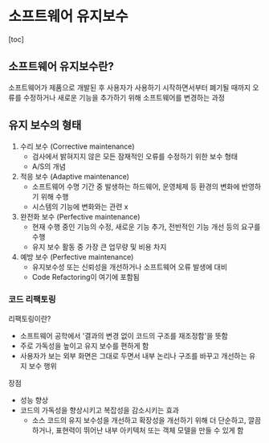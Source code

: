 # 소프트웨어 유지보수

[toc]

## 소프트웨어 유지보수란?

소프트웨어가 제품으로 개발된 후 사용자가 사용하기 시작하면서부터 폐기될 때까지 오류를 수정하거나 새로운 기능을 추가하기 위해 소프트웨어를 변경하는 과정



## 유지 보수의 형태

1. 수리 보수 (Corrective maintenance)
   - 검사에서 밝혀지지 않은 모든 잠재적인 오류를 수정하기 위한 보수 형태
   - A/S의 개념
2. 적응 보수 (Adaptive maintenance)
   - 소프트웨어 수명 기간 중 발생하는 하드웨어, 운영체제 등 환경의 변화에 반영하기 위해 수행
   - 시스템의 기능에 변화와는 관련 x
3. 완전화 보수 (Perfective maintenance)
   - 현재 수행 중인 기능의 수정, 새로운 기능 추가, 전반적인 기능 개선 등의 요구를 수행
   - 유지 보수 활동 중 가장 큰 업무량 및 비용 차지
4. 예방 보수 (Perfective maintenance)
   - 유지보수성 또는 신뢰성을 개선하거나 소프트웨어 오류 발생에 대비
   - Code Refactoring이 여기에 포함됨



### 코드 리팩토링

리팩토링이란?

- 소프트웨어 공학에서 '결과의 변경 없이 코드의 구조를 재조정함'을 뜻함
- 주로 가독성을 높이고 유지 보수를 편하게 함
- 사용자가 보는 외부 화면은 그대로 두면서 내부 논리나 구조를 바꾸고 개선하는 유지 보수 행위



장점

- 성능 향상
- 코드의 가독성을 향상시키고 복잡성을 감소시키는 효과
  - 소스 코드의 유지 보수성을 개선하고 확장성을 개선하기 위해 더 단순하고, 깔끔하거나, 표현력이 뛰어난 내부 아키텍처 또는 객체 모델을 만들 수 있게 함